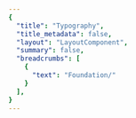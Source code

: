 ```yaml
---
{
  "title": "Typography",
  "title_metadata": false,
  "layout": "LayoutComponent",
  "summary": false,
  "breadcrumbs": [
    {
      "text": "Foundation/"
    }
  ],
}
---
```

<cdr-doc-tabs :labels="['Overview', 'Guidelines', 'Brand Typography']">
<template slot="Overview">
<cdr-doc-table-of-contents-shell>
  
Typography design tokens store the fundamental decisions of Cedar’s font system. 
- Naming entities store visual design attributes such as font specifications
- Replacing hard-coded values such as pixel values for font size
- Maintaining a scalable and consistent visual system for UI development
- Delivering updates to the brand identity with minimal impact to the code
- Specifying a hierarchical and semantically defined system

<br/>


## Typography Tokens

### Web 

<br/>

`CSS code for default-body-compact`  

Suggested usage: Use only for compact spacing with informational and supplemental body content

| Token Name                                  | Values      |
| :------------------------------------------ | :---------- |
| **cdr-text-default-body-compact**           | *Mixin*   |
| cdr-text-default-body-compact-family        | Roboto, "Helvetica Neue",<br> Helvetica, Arial, sans-serif   |
| cdr-text-default-body-compact-style         | normal  |
| cdr-text-default-body-compact-weight        | 400   |
| cdr-text-default-body-compact-spacing       | normal   |
| cdr-text-default-body-compact-size          | 1.4rem / 14px   |
| cdr-text-default-body-compact-height        | 2.4rem / 24px  |


<br/>


`CSS code for default-body` 

Suggested usage: Default for body content. Uses a more open line height to font size ratio

| Token Name                                  | Values      |
| :------------------------------------------ | :---------- |
| **cdr-text-default-body**                   | *Mixin*   |
| cdr-text-default-body-family                | Roboto, "Helvetica Neue",<br> Helvetica, Arial, sans-serif   |
| cdr-text-default-body-style                 | normal  |
| cdr-text-default-body-weight                | 400   |
| cdr-text-default-body-spacing               | normal   | 
| cdr-text-default-body-size                  | 1.6rem / 16px  |
| cdr-text-default-body-height                | 2.6rem / 26px  |


<br/>

`CSS code for editorial-body-compact`  

Suggested usage: Use only for compact spacing with editorial body content

| Token Name                                  | Values      |
| :------------------------------------------ | :---------- |
| **cdr-text-editorial-body-compact**         | *Mixin*   |
| cdr-text-editorial-body-compact-family      | Sentinel, Roboto, "Helvetica Neue",<br> Helvetica, Arial, sans-serif   |
| cdr-text-editorial-body-compact-style       | normal  |
| cdr-text-editorial-body-compact-weight      | 400   |
| cdr-text-editorial-body-compact-spacing     | normal   |
| cdr-text-editorial-body-compact-size        | 1.8rem / 18px |
| cdr-text-editorial-body-compact-height      | 2.8rem / 28px |


<br/>


`CSS code for editorial-body` 

Suggested usage: Default for editorial long-form content. Uses a more open line height to font size ratio

| Token Name                                  | Values      |
| :------------------------------------------ | :---------- |
| **cdr-text-editorial-body**                 | *Mixin*   |
| cdr-text-editorial-body-family              | Sentinel, Roboto, "Helvetica Neue",<br> Helvetica, Arial, sans-serif   | 
| cdr-text-editorial-body-style               | normal  |
| cdr-text-editorial-body-weight              | 400   |
| cdr-text-editorial-body-spacing             | normal   | 
| cdr-text-editorial-body-size                | 2rem / 20px |
| cdr-text-editorial-body-height              | 3.2rem / 32px |


<br/>


### Mobile

`CSS code for Display 1`

Suggested usage: Frequently used as the largest title for phone apps and can be used for page titles for larger devices 

| Token Name                                  | Values                       |
| :------------------------------------------ | :--------------------------- |
| Android name: Display 1 <br>iOS name: Large Title <br> <br> <br>          | Typeface: Roboto <br>Font weight: Medium <br>Font size: 34sp <br>Line height: 40sp |

<br>

`CSS code for Title 1`  

Suggested usage: Content titles, level 1

| Token Name                                  | Values                       |
| :------------------------------------------ | :--------------------------- |
| Android name: Title 1 <br>iOS name: Title 1 <br> <br> <br>          | Typeface: Sentinel <br>Font weight: Semi Bold <br>Font size: 28sp <br> Line height: 36sp |

<br>

`CSS code for Title 2` 

Suggested usage: Content titles, product names, level 2

| Token Name                                  | Values                       |
| :------------------------------------------ | :--------------------------- |
| Android name: Title 2 <br>iOS name: Title 2 <br> <br> <br>          | Typeface: Sentinel <br>Font weight: Semi Bold <br>Font size: 26sp <br>Line height: 32sp  |

<br>

`CSS code for Title 3` 

Suggested usage: Content titles, product names, product prices, level 3

| Token Name                                  | Values                       |
| :------------------------------------------ | :--------------------------- |
| Android name: Title 3 <br>iOS name: Title 3<br> <br> <br>          | Typeface: Sentinel <br>Font weight: Semi Bold <br>Font size: 21sp <br>Line height: 28sp  |

<br>

`CSS code for Headline`

Suggested usage: Heading primarily used with body copy, list items, table headers

| Token Name                                  | Values                       |
| :------------------------------------------ | :--------------------------- |
| Android name: Headline <br>iOS name: Headline <br> <br> <br>          | Typeface: Roboto <br>Font weight: Medium <br>Font size: 17sp <br>Line height: 24sp  |

<br>

`CSS code for Subhead`

Suggested usage: Subheading primarily used with body copy 

| Token Name                                  | Values                       |
| :------------------------------------------ | :--------------------------- |
| Android name: Subhead <br>iOS name: Subhead <br> <br> <br>          | Typeface: Roboto <br>Font weight: Medium <br>Font size: 15sp <br>Line height: 20sp |

<br>

`CSS code for Body 2`

Suggested usage: Secondary text intended for informational and supplemental body content

| Token Name                                  | Values                       |
| :------------------------------------------ | :--------------------------- |
| Android name: Body 2 <br>iOS name: Footnote <br> <br> <br>          | Typeface: Roboto <br>Font weight: Regular <br>Font size: 13sp <br> Line height: 20sp |

<br>

`CSS code for Body 1`

Suggested usage: Default for body content

| Token Name                                  | Values                       |
| :------------------------------------------ | :--------------------------- |
| Android name: Body 1 <br>iOS name: Body <br> <br> <br>          | Typeface: Roboto <br>Font weight: Regular <br>Font size: 15sp <br>Line height:  20sp  |

<br>

`CSS code for Caption 2`

Suggested usage: Smallest text size, use sparingly or for bottom tab bar text

| Token Name                                  | Values                       |
| :------------------------------------------ | :--------------------------- |
| Android name: Caption 2 <br>iOS name: Caption 2 <br> <br> <br>          | Typeface: Roboto <br>Font weight: Regular <br>Font size: 11sp <br>Line height: 16sp  |

<br>

`CSS code for Caption 1`

Suggested usage: Tertiary text, also intended for informational and supplemental body content. Also used for bottom action bar text for larger devices 

| Token Name                                  | Values                       |
| :------------------------------------------ | :--------------------------- |
| Android name: Caption 1 <br>iOS name: Caption 1<br> <br> <br>          | Typeface: Roboto <br>Font weight: Regular <br>Font size: 12sp <br>Line height: 16sp  |

<br>

`CSS code for Button`

Suggested usage: Button text has a thicker weight than body copy

| Token Name                                  | Values                       |
| :------------------------------------------ | :--------------------------- |
| Android name: Button <br>iOS name: none <br> <br> <br>          | Typeface: Roboto <br>Font weight: Medium <br>Font size: 15sp <br>Line height: 24sp  |

<br>

`CSS code for Button_accent`

Suggested usage: Link text has a thicker weight than body copy

| Token Name                                  | Values                       |
| :------------------------------------------ | :--------------------------- |
| Android name: Button_accent <br>iOS name: none <br> <br> <br>          | Typeface: Roboto <br>Font weight: Medium <br>Font size: 15sp <br>Line height: 24sp  |

<br>

`CSS code for Error State`  
Suggested usage: Only for message text with error or warning states

| Token Name                                  | Values                       |
| :------------------------------------------ | :--------------------------- |
| Android name: Error State <br>iOS name: none <br> <br> <br>          | Typeface: Roboto <br>Font weight: Medium <br>Font size: 15sp <br>Line height: 20sp  |

<br>

<hr/>

</cdr-doc-table-of-contents-shell>
</template>


<template slot="Guidelines">
<cdr-doc-table-of-contents-shell>

## Type Families

Cedar design system uses a limited number of tokens for typography:
- To define core styles
- By using tokens, Cedar can respond to changes in the brand identity with minimal impact to the code
- List of tokens is available on the [Overview tab](?active-tab=overview)

<br/>

REI Digital Experience team has also defined typography specifications and values based on REI Brand:
- Use these values with caution; type specifications could change
- Cedar Design Systems team is tracking how options are used in components
- List of typography values is available on the [Resources tab](?active-tab=resources)


### Sentinel

<b>Sentinel</b> is REI’s first choice for headlines and body copy, as well as anywhere you need an editorial voice.

<br>

### Roboto

<b>Roboto</b> shines when you want a simple, straightforward typeface that doesn’t get in the way. It’s used liberally in the digital space as REI’s chosen font for informational or supplemental-level copy.

<br>

### Roboto Condensed 

<b>Roboto Condensed</b> is used in special circumstances where size constraints exist or visual differentiation is needed. Examples of its use can be found in form labels and the Call to Action text.

<br>

## Type Scale
For type scale specifications are located on the [Brand Typography tab](?active-tab="brand typography"). Specifications are available for: 

- **Body:** Uses a more open line height to font size ratio and is best suited for long-form content 

- **Display:** Line height to font size ratio is more condensed than body type specifications and caters to an overall shorter line length. It is best used for big moments, headings, titles, or subheadings. Avoid using display sizes for long-form content 

- **Utility:** Use sparingly within UI elements for Cedar components such as Form labels and Call-to-Action text


<hr/>

</cdr-doc-table-of-contents-shell>
</template>


<template slot="Brand Typography">
<cdr-doc-table-of-contents-shell>

<cdr-doc-alert style="border: 1px solid #c77523; border-left: 8px solid #c77523;">These values are NOT to be used by developers for creating custom UI.<br>If you are extending or modifying an existing Cedar component please work with the design system team to add support for your enhancements.</cdr-doc-alert>

Colors from Cedar’s base color palette are use throughout Cedar components and design recommendations. Use these values when:
  - Requesting or updating for an existing Cedar component
  - Requesting a new token 
  - Developing a new component that will be adopted by Cedar Design System
  
Note that the values on this page:
  - May not have a long lifespan
  - May alter the value more frequently
  - May be used for a wide variety of purposes

**Requesting a Token**
If you have a request for a token that is missing, you can [submit a pull request to the cedar-token repo](https://www.npmjs.com/package/@rei/cdr-tokens#addingupdating-tokens) or ask in the #cedar-users-support Slack channel. View <cdr-link :href=“$withBase(‘/foundation/design-tokens?active-link=adding-tokens-to-the-repository’)“>requirements</cdr-link> in the Adding Tokens to the repository on the Design Tokens article.  

**Developing or Updating Cedar Components**
The Cedar team welcomes contributions from the digital community at REI. If you are interested in contributing design or code, please reach out at in Slack at #cedar-user-support, email cedar@rei.com, or talk to your manager.


 
## Type Scale
The type scale powers all the typography within Cedar components. These preset values are the best way to reinforce visual hierarchy and consistency across pages. 

### Body 
Uses a more open line height to font size ratio:
- Best suited for long-form content
- Specifications are available for default (Roboto or sans type styles) and editorial (Sentinel or serif type styles)

#### Default 

<cdr-img class="cdr-doc-article-img" :src="$withBase(`/typography/ex_typography_redwood_body_10.png`)"/>

| Values                        | Tokens Using                                 |
| :---------------------------- | :------------------------------------------  |
| Typeface: Roboto <br>Font Weight: 400 <br>Font Size: 14 <br>Line Height: 24    | cdr-text-default-body-compact   | 

<br>

<cdr-img class="cdr-doc-article-img" :src="$withBase(`/typography/ex_typography_redwood_body_20.png`)"/>

| Values                        | Tokens Using                                 |
| :---------------------------- | :------------------------------------------  |
| Typeface: Roboto <br>Font Weight: 400 <br>Font Size: 16 <br>Line Height: 26    | cdr-text-default-body   | 

<br>

<cdr-img class="cdr-doc-article-img" :src="$withBase(`/typography/ex_typography_redwood_body_30.png`)"/>

| Values                        | Tokens Using                                 |
| :---------------------------- | :------------------------------------------  |
| Typeface: Roboto <br>Font Weight: 400 <br>Font Size: 18 <br>Line Height: 28    | N/A  |  

<br>

<cdr-img class="cdr-doc-article-img" :src="$withBase(`/typography/ex_typography_redwood_body_40.png`)"/>
 
| Values                        | Tokens Using                                 |
| :---------------------------- | :------------------------------------------  |
| Typeface: Roboto <br>Font Weight: 400 <br>Font Size: 20 <br>Line Height: 32    | N/A  | 
        
<br>

<hr />

#### Editorial 

<cdr-img class="cdr-doc-article-img" :src="$withBase(`/typography/ex_typography_spruce_body_10.png`)"/>

| Values                        | Tokens Using                                 |
| :---------------------------- | :------------------------------------------  |
| Typeface: Sentinel <br>Font Weight: 400 <br>Font Size: 16 <br>Line Height: 26    | N/A  | 

<br>

<cdr-img class="cdr-doc-article-img" :src="$withBase(`/typography/ex_typography_spruce_body_20.png`)"/>

| Values                        | Tokens Using                                 |
| :---------------------------- | :------------------------------------------  |
| Typeface: Sentinel <br>Font Weight: 400 <br>Font Size: 18 <br>Line Height: 28    | cdr-text-editorial-body-compact   |  

<br>

<cdr-img class="cdr-doc-article-img" :src="$withBase(`/typography/ex_typography_spruce_body_30.png`)"/>

| Values                        | Tokens Using                                 |
| :---------------------------- | :------------------------------------------  |
| Typeface: Sentinel <br>Font Weight: 400 <br>Font Size: 20 <br>Line Height: 32    | cdr-text-editorial-body   |   

<br>

<cdr-img class="cdr-doc-article-img" :src="$withBase(`/typography/ex_typography_spruce_body_40.png`)"/>
 
| Values                        | Tokens Using                                 |
| :---------------------------- | :------------------------------------------  |
| Typeface: Sentinel <br>Font Weight: 400 <br>Font Size: 24 <br>Line Height: 36    | N/A  | 

<br>

<hr />

### Display
Line height to font size ratio is more condensed than body type specifications and caters catered to an overall shorter line length:
- Best used for big moments, headings, titles, or subheadings
- Specifications are available for default (Roboto or sans type styles) and editorial (Sentinel or serif type styles)
- Avoid using display sizes for long-form content
- Frequently used by Cedar components for UI text 


#### Default 

<cdr-img class="cdr-doc-article-img" :src="$withBase(`/typography/ex_typography_redwood_display_10.png`)"/>

| Values                        | Tokens Using                                 |
| :---------------------------- | :------------------------------------------  |
| Typeface: Roboto <br>Font Weight: 400 <br>Font Size: 12 <br>Line Height: 16    | N/A  |  

<br>

<cdr-img class="cdr-doc-article-img" :src="$withBase(`/typography/ex_typography_redwood_display_20.png`)"/>

| Values                        | Tokens Using                                 |
| :---------------------------- | :------------------------------------------  |
| Typeface: Roboto <br>Font Weight: 400 <br>Font Size: 14 <br>Line Height: 20    | N/A  |  

<br>

<cdr-img class="cdr-doc-article-img" :src="$withBase(`/typography/ex_typography_redwood_display_30.png`)"/>

| Values                        | Tokens Using                                 |
| :---------------------------- | :------------------------------------------  |
| Typeface: Roboto <br>Font Weight: 400 <br>Font Size: 16 <br>Line Height: 24    | N/A  |  

<br>

<cdr-img class="cdr-doc-article-img" :src="$withBase(`/typography/ex_typography_redwood_display_40.png`)"/>

| Values                        | Tokens Using                                 |
| :---------------------------- | :------------------------------------------  |
| Typeface: Roboto <br>Font Weight: 400 <br>Font Size: 18 <br>Line Height: 24    | N/A  |  

<br>

<cdr-img class="cdr-doc-article-img" :src="$withBase(`/typography/ex_typography_redwood_display_50.png`)"/>

| Values                        | Tokens Using                                 |
| :---------------------------- | :------------------------------------------  |
| Typeface: Roboto <br>Font Weight: 400 <br>Font Size: 20 <br>Line Height: 28    | N/A  |  

<br>

<cdr-img class="cdr-doc-article-img" :src="$withBase(`/typography/ex_typography_redwood_display_60.png`)"/>

| Values                        | Tokens Using                                 |
| :---------------------------- | :------------------------------------------  |
| Typeface: Roboto <br>Font Weight: 400 <br>Font Size: 24 <br>Line Height: 32    | N/A  |  

<br>

<cdr-img class="cdr-doc-article-img" :src="$withBase(`/typography/ex_typography_redwood_display_70.png`)"/>

| Values                        | Tokens Using                                 |
| :---------------------------- | :------------------------------------------  |
| Typeface: Roboto <br>Font Weight: 400 <br>Font Size: 28 <br>Line Height: 36    | N/A  |  


<br>

<hr />

#### Editorial 

<cdr-img class="cdr-doc-article-img" :src="$withBase(`/typography/ex_typography_spruce_display_00.png`)"/>

| Values                        | Tokens Using                                 |
| :---------------------------- | :------------------------------------------  |
| Typeface: Sentinel <br>Font Weight: 600 <br>Font Size: 14 <br>Line Height: 20    | N/A  |  

<br>

<cdr-img class="cdr-doc-article-img" :src="$withBase(`/typography/ex_typography_spruce_display_10.png`)"/>

| Values                        | Tokens Using                                 |
| :---------------------------- | :------------------------------------------  |
| Typeface: Sentinel <br>Font Weight: 600 <br>Font Size: 16 <br>Line Height: 24    | N/A  |  

<br>

<cdr-img class="cdr-doc-article-img" :src="$withBase(`/typography/ex_typography_spruce_display_20.png`)"/>

| Values                        | Tokens Using                                 |
| :---------------------------- | :------------------------------------------  |
| Typeface: Sentinel <br>Font Weight: 600 <br>Font Size: 18 <br>Line Height: 24    | N/A  |  

<br>

<cdr-img class="cdr-doc-article-img" :src="$withBase(`/typography/ex_typography_spruce_display_30.png`)"/>

| Values                        | Tokens Using                                 |
| :---------------------------- | :------------------------------------------  |
| Typeface: Sentinel <br>Font Weight: 600 <br>Font Size: 20 <br>Line Height: 28    | N/A  |  

<br>

<cdr-img class="cdr-doc-article-img" :src="$withBase(`/typography/ex_typography_spruce_display_40.png`)"/>

| Values                        | Tokens Using                                 |
| :---------------------------- | :------------------------------------------  |
| Typeface: Sentinel <br>Font Weight: 600 <br>Font Size: 24 <br>Line Height: 32    | N/A  |  

<br>

<cdr-img class="cdr-doc-article-img" :src="$withBase(`/typography/ex_typography_spruce_display_50.png`)"/>

| Values                        | Tokens Using                                 |
| :---------------------------- | :------------------------------------------  |
| Typeface: Sentinel <br>Font Weight: 600 <br>Font Size: 28 <br>Line Height: 36    | N/A  |  

<br>

<cdr-img class="cdr-doc-article-img" :src="$withBase(`/typography/ex_typography_spruce_display_60.png`)"/>

| Values                        | Tokens Using                                 |
| :---------------------------- | :------------------------------------------  |
| Typeface: Sentinel <br>Font Weight: 600 <br>Font Size: 32 <br>Line Height: 40    | N/A  |  

<br>

<cdr-img class="cdr-doc-article-img" :src="$withBase(`/typography/ex_typography_spruce_display_70.png`)"/>

| Values                        | Tokens Using                                 |
| :---------------------------- | :------------------------------------------  |
| Typeface: Sentinel <br>Font Weight: 600 <br>Font Size: 40 <br>Line Height: 48    | N/A  |  

<br>

<cdr-img class="cdr-doc-article-img" :src="$withBase(`/typography/ex_typography_spruce_display_80.png`)"/>

| Values                        | Tokens Using                                 |
| :---------------------------- | :------------------------------------------  |
| Typeface: Sentinel <br>Font Weight: 600 <br>Font Size: 56 <br>Line Height: 60    | N/A  |  

<br>

<cdr-img class="cdr-doc-article-img" :src="$withBase(`/typography/ex_typography_spruce_display_90.png`)"/>

| Values                        | Tokens Using                                 |
| :-x--------------------------- | :------------------------------------------  |
| Typeface: Sentinel <br>Font Weight: 600 <br>Font Size: 76 <br>Line Height: 84    | N/A  |  

<br>

<cdr-img class="cdr-doc-article-img" :src="$withBase(`/typography/ex_typography_spruce_display_100.png`)"/>

<div style="overflow: hidden; white-space: nowrap; font-family: Sentinel; font-variant: normal; font-weight: 600; font-size: 96px; line-height: 104px; letter-spacing: normal; color: #292929;">
  A different kind of company
</div>

<table>
  <tbody>
    <tr>
      <td>
          Typeface: Sentinel<br>
	        Font Weight: 600 <br>
          Font Size: 96 <br>
          Line Height: 194  
      </td>
      <td>
          <b>Tokens Using:</b>N/A
      </td>
    </tr>
  </tbody>
</table>

<br>

| Values                        | Tokens Using                                 |
| :---------------------------- | :------------------------------------------  |
| Typeface: Sentinel <br>Font Weight: 600 <br>Font Size: 96 <br>Line Height: 104    | N/A  |  

<br>

<hr />

### Utility
Used sparingly within UI elements, currently used by Cedar components for:
- Form labels
- Call-to-Action text

<cdr-img class="cdr-doc-article-img" :src="$withBase(`/typography/ex_typography_maple_utility_10).png`)"/>

<div style="overflow: hidden; white-space: nowrap; font-family: Roboto Condensed; font-variant: normal; font-weight: 400; font-size: 12px; line-height: 16rem; letter-spacing: normal; color: #292929; display: inline-block; margin: 0; margin-bottom: 16px; overflow: hidden;"">A different kind of company</div>



<table>
  <tbody>
    <tr>
      <td>
          Typeface: Roboto Condensed<br>
	        Font Weight: 400 <br>
          Font Size: 12 <br>
          Line Height: 16  
      </td>
      <td>
          <b>Tokens Using:</b>N/A
      </td>
    </tr>
  </tbody>
</table>

| Values                        | Tokens Using                                 |
| :---------------------------- | :------------------------------------------  |
| Typeface: Roboto Condensed <br>Font Weight: 400 <br>Font Size: 12 <br>Line Height: 16    | N/A  |  
<br>


<br>

<cdr-img class="cdr-doc-article-img" :src="$withBase(`/typography/ex_typography_maple_utility_20.png`)"/>

| Values                        | Tokens Using                                 |
| :---------------------------- | :------------------------------------------  |
| Typeface: Roboto Condensed <br>Font Weight: 400 <br>Font Size: 14 <br>Line Height: 20    | N/A  |  

<br>

<cdr-img class="cdr-doc-article-img" :src="$withBase(`/typography/ex_typography_maple_utility_30.png`)"/>

| Values                        | Tokens Using                                 |
| :---------------------------- | :------------------------------------------  |
| Typeface: Roboto Condensed <br>Font Weight: 400 <br>Font Size: 16 <br>Line Height: 24    | N/A  |  

<br>

<cdr-img class="cdr-doc-article-img" :src="$withBase(`/typography/ex_typography_maple_utility_40.png`)"/>

| Values                        | Tokens Using                                 |
| :---------------------------- | :------------------------------------------  |
| Typeface: Roboto Condensed <br>Font Weight: 400 <br>Font Size: 18 <br>Line Height: 24    | N/A  |  

<br>

<cdr-img class="cdr-doc-article-img" :src="$withBase(`/typography/ex_typography_maple_utility_50.png`)"/>

| Values                        | Tokens Using                                 |
| :---------------------------- | :------------------------------------------  |
| Typeface: Roboto Condensed <br>Font Weight: 400 <br>Font Size: 20 <br>Line Height: 28    | N/A  |  

<br>

<cdr-img class="cdr-doc-article-img" :src="$withBase(`/typography/ex_typography_maple_utility_60.png`)"/>

| Values                        | Tokens Using                                 |
| :---------------------------- | :------------------------------------------  |
| Typeface: Roboto Condensed <br>Font Weight: 400 <br>Font Size: 24 <br>Line Height: 32    | N/A  |  

<br>

<cdr-img class="cdr-doc-article-img" :src="$withBase(`/typography/ex_typography_maple_utility_70.png`)"/>

| Values                        | Tokens Using                                 |
| :---------------------------- | :------------------------------------------  |
| Typeface: Roboto Condensed <br>Font Weight: 400 <br>Font Size: 28 <br>Line Height: 36    | N/A  |  

<br>

<hr />

</cdr-doc-table-of-contents-shell>
</template>
</cdr-doc-tabs>

